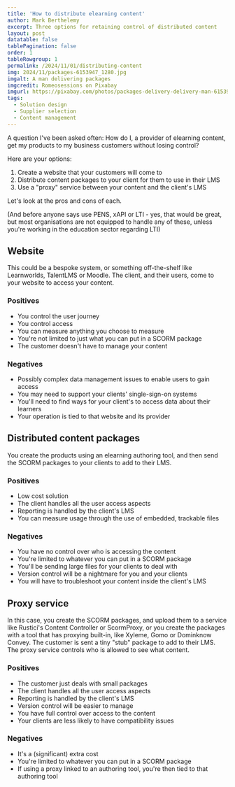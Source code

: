 ```yaml
---
title: 'How to distribute elearning content'
author: Mark Berthelemy
excerpt: Three options for retaining control of distributed content
layout: post
datatable: false
tablePagination: false
order: 1
tableRowgroup: 1
permalink: /2024/11/01/distributing-content
img: 2024/11/packages-6153947_1280.jpg
imgalt: A man delivering packages
imgcredit: Romeosessions on Pixabay
imgurl: https://pixabay.com/photos/packages-delivery-delivery-man-6153947/
tags:
  - Solution design
  - Supplier selection
  - Content management
---
```

A question I've been asked often: How do I, a provider of elearning content, get my products to my business customers without losing control?

Here are your options:

1. Create a website that your customers will come to
2. Distribute content packages to your client for them to use in their LMS
3. Use a "proxy" service between your content and the client's LMS

Let's look at the pros and cons of each.

(And before anyone says use PENS, xAPI or LTI - yes, that would be great, but most organisations are not equipped to handle any of these, unless you're working in the education sector regarding LTI)

## Website

This could be a bespoke system, or something off-the-shelf like Learnworlds, TalentLMS or Moodle. The client, and their users, come to your website to access your content.

### Positives

- You control the user journey
- You control access
- You can measure anything you choose to measure
- You're not limited to just what you can put in a SCORM package
- The customer doesn't have to manage your content

### Negatives

- Possibly complex data management issues to enable users to gain access
- You may need to support your clients' single-sign-on systems
- You'll need to find ways for your client's to access data about their learners
- Your operation is tied to that website and its provider

## Distributed content packages

You create the products using an elearning authoring tool, and then send the SCORM packages to your clients to add to their LMS.

### Positives

- Low cost solution
- The client handles all the user access aspects
- Reporting is handled by the client's LMS
- You can measure usage through the use of embedded, trackable files

### Negatives

- You have no control over who is accessing the content
- You're limited to whatever you can put in a SCORM package
- You'll be sending large files for your clients to deal with
- Version control will be a nightmare for you and your clients
- You will have to troubleshoot your content inside the client's LMS

## Proxy service

In this case, you create the SCORM packages, and upload them to a service like Rustici's Content Controller or ScormProxy, or you create the packages with a tool that has proxying built-in, like Xyleme, Gomo or Dominknow Convey. The customer is sent a tiny "stub" package to add to their LMS. The proxy service controls who is allowed to see what content.

### Positives

- The customer just deals with small packages
- The client handles all the user access aspects
- Reporting is handled by the client's LMS
- Version control will be easier to manage
- You have full control over access to the content
- Your clients are less likely to have compatibility issues

### Negatives

- It's a (significant) extra cost
- You're limited to whatever you can put in a SCORM package
- If using a proxy linked to an authoring tool, you're then tied to that authoring tool
